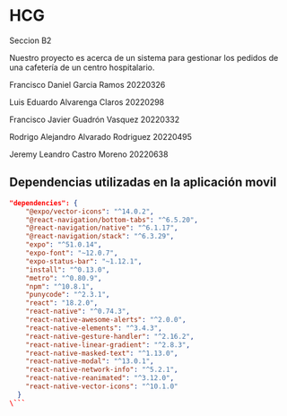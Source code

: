 # HCG
Seccion B2

Nuestro proyecto es acerca de un sistema para gestionar los pedidos de una cafetería de un centro hospitalario.

Francisco Daniel Garcia Ramos 20220326

Luis Eduardo Alvarenga Claros 20220298

Francisco Javier Guadrón Vasquez 20220332

Rodrigo Alejandro Alvarado Rodriguez 20220495

Jeremy Leandro Castro Moreno 20220638


## Dependencias utilizadas en la aplicación movil

```json
"dependencies": {
    "@expo/vector-icons": "^14.0.2",
    "@react-navigation/bottom-tabs": "^6.5.20",
    "@react-navigation/native": "^6.1.17",
    "@react-navigation/stack": "^6.3.29",
    "expo": "^51.0.14",
    "expo-font": "~12.0.7",
    "expo-status-bar": "~1.12.1",
    "install": "^0.13.0",
    "metro": "^0.80.9",
    "npm": "^10.8.1",
    "punycode": "^2.3.1",
    "react": "18.2.0",
    "react-native": "^0.74.3",
    "react-native-awesome-alerts": "^2.0.0",
    "react-native-elements": "^3.4.3",
    "react-native-gesture-handler": "^2.16.2",
    "react-native-linear-gradient": "^2.8.3",
    "react-native-masked-text": "^1.13.0",
    "react-native-modal": "^13.0.1",
    "react-native-network-info": "^5.2.1",
    "react-native-reanimated": "^3.12.0",
    "react-native-vector-icons": "^10.1.0"
  }
\```
